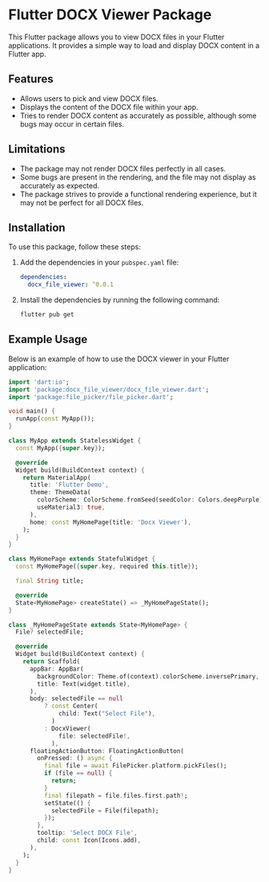 # Flutter DOCX Viewer Package

This Flutter package allows you to view DOCX files in your Flutter applications. It provides a simple way to load and display DOCX content in a Flutter app.

## Features

- Allows users to pick and view DOCX files.
- Displays the content of the DOCX file within your app.
- Tries to render DOCX content as accurately as possible, although some bugs may occur in certain files.

## Limitations

- The package may not render DOCX files perfectly in all cases.
- Some bugs are present in the rendering, and the file may not display as accurately as expected.
- The package strives to provide a functional rendering experience, but it may not be perfect for all DOCX files.

## Installation

To use this package, follow these steps:

1. Add the dependencies in your `pubspec.yaml` file:

    ```yaml
    dependencies:
      docx_file_viewer: ^0.0.1
    ```

2. Install the dependencies by running the following command:

    ```bash
    flutter pub get
    ```

## Example Usage

Below is an example of how to use the DOCX viewer in your Flutter application:

```dart
import 'dart:io';
import 'package:docx_file_viewer/docx_file_viewer.dart';
import 'package:file_picker/file_picker.dart';

void main() {
  runApp(const MyApp());
}

class MyApp extends StatelessWidget {
  const MyApp({super.key});

  @override
  Widget build(BuildContext context) {
    return MaterialApp(
      title: 'Flutter Demo',
      theme: ThemeData(
        colorScheme: ColorScheme.fromSeed(seedColor: Colors.deepPurple),
        useMaterial3: true,
      ),
      home: const MyHomePage(title: 'Docx Viewer'),
    );
  }
}

class MyHomePage extends StatefulWidget {
  const MyHomePage({super.key, required this.title});

  final String title;

  @override
  State<MyHomePage> createState() => _MyHomePageState();
}

class _MyHomePageState extends State<MyHomePage> {
  File? selectedFile;

  @override
  Widget build(BuildContext context) {
    return Scaffold(
      appBar: AppBar(
        backgroundColor: Theme.of(context).colorScheme.inversePrimary,
        title: Text(widget.title),
      ),
      body: selectedFile == null
          ? const Center(
              child: Text("Select File"),
            )
          : DocxViewer(
              file: selectedFile!,
            ),
      floatingActionButton: FloatingActionButton(
        onPressed: () async {
          final file = await FilePicker.platform.pickFiles();
          if (file == null) {
            return;
          }
          final filepath = file.files.first.path!;
          setState(() {
            selectedFile = File(filepath);
          });
        },
        tooltip: 'Select DOCX File',
        child: const Icon(Icons.add),
      ),
    );
  }
}